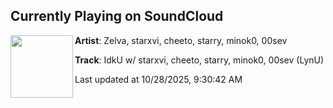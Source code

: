 ## Currently Playing on SoundCloud

[<img align="left" width="100" src="https://i1.sndcdn.com/artworks-F7Ucy8cwLs8FYrLQ-5DecGQ-t500x500.png">](https://soundcloud.com/zelvaxoxo/idku-w-starxvi-cheeto-starry-minok0-00sev-lynu)

**Artist**: Zelva, starxvi, cheeto, starry, minok0, 00sev 

**Track**: IdkU w/ starxvi, cheeto, starry, minok0, 00sev (LynU)

Last updated at 10/28/2025, 9:30:42 AM
